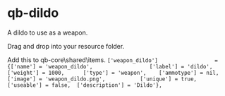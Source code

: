 # qb-dildo
A dildo to use as a weapon.

Drag and drop into your resource folder.

Add this to qb-core\shared\items.
	```['weapon_dildo'] 		         = {['name'] = 'weapon_dildo', 		        	['label'] = 'dildo', 	                ['weight'] = 1000, 		['type'] = 'weapon',   	['ammotype'] = nil,						['image'] = 'weapon_dildo.png',           ['unique'] = true,      ['useable'] = false, 	['description'] = 'Dildo'},```
